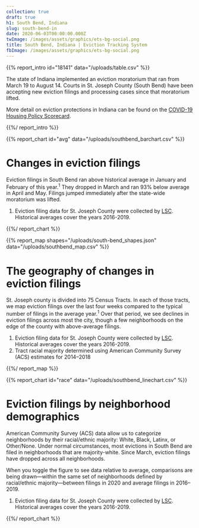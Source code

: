 ```yaml
---
collection: true
draft: true
h1: South Bend, Indiana
slug: south-bend-in
date: 2020-06-03T00:00:00.000Z
twImage: /images/assets/graphics/ets-bg-social.png
title: South Bend, Indiana | Eviction Tracking System
fbImage: /images/assets/graphics/ets-bg-social.png
---
```


{{% report_intro id="18141" data="/uploads/table.csv" %}}

The state of Indiana implemented an eviction moratorium that ran from March 19 to August 14. Courts in St. Joseph County (South Bend) have been accepting new eviction filings and processing cases since that moratorium lifted.

More detail on eviction protections in Indiana can be found on the [COVID-19 Housing Policy Scorecard](https://evictionlab.org/covid-policy-scorecard/in/).

{{%/ report_intro %}}



{{% report_chart id="avg" data="/uploads/southbend_barchart.csv" %}}





# Changes in eviction filings

Eviction filings in South Bend ran above historical average in January and February of this year.<sup>1</sup> They dropped in March and ran 93% below average in April and May. Filings jumped immediately after the state-wide moratorium was lifted.

1. Eviction filing data for St. Joseph County were collected by [LSC](https://www.lsc.gov/). Historical averages cover the years 2016-2019.




{{%/ report_chart %}}



{{% report_map shapes="/uploads/south-bend_shapes.json" data="/uploads/southbend_map.csv" %}}





# The geography of changes in eviction filings

St. Joseph county is divided into 75 Census Tracts. In each of those tracts, we map eviction filings over the last four weeks compared to the typical number of filings in the average year.<sup>1</sup> Over that period, we see declines in eviction filings across most the city, though a few neighborhoods on the edge of the county with above-average filings.

1. Eviction filing data for St. Joseph County were collected by [LSC](https://www.lsc.gov/). Historical averages cover the years 2016-2019.
2. Tract racial majority determined using American Community Survey (ACS) estimates for 2014–2018




{{%/ report_map %}}



{{% report_chart id="race" data="/uploads/southbend_linechart.csv" %}}





# Eviction filings by neighborhood demographics

American Community Survey (ACS) data allow us to categorize neighborhoods by their racial/ethnic majority: White, Black, Latinx, or Other/None. Under normal circumstances, most evictions in South Bend are filed in neighborhoods that are majority-white. Since March, eviction filings have dropped across all neighborhoods.

When you toggle the figure to see data relative to average, comparisons are being drawn—within the same set of neighborhoods defined by racial/ethnic majority—between filings in 2020 and average filings in 2016–2019.

1. Eviction filing data for St. Joseph County were collected by [LSC](https://www.lsc.gov/). Historical averages cover the years 2016-2019.





{{%/ report_chart %}}